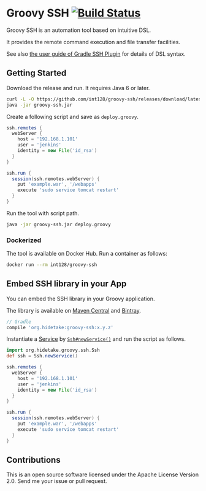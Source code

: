 Groovy SSH [![Build Status](https://travis-ci.org/int128/groovy-ssh.svg?branch=master)](https://travis-ci.org/int128/groovy-ssh)
==========

Groovy SSH is an automation tool based on intuitive DSL.

It provides the remote command execution and file transfer facilities.

See also [the user guide of Gradle SSH Plugin](https://gradle-ssh-plugin.github.io/user-guide.html) for details of DSL syntax.


Getting Started
---------------

Download the release and run. It requires Java 6 or later.

```sh
curl -L -O https://github.com/int128/groovy-ssh/releases/download/latest/groovy-ssh.jar
java -jar groovy-ssh.jar
```

Create a following script and save as `deploy.groovy`.

```groovy
ssh.remotes {
  webServer {
    host = '192.168.1.101'
    user = 'jenkins'
    identity = new File('id_rsa')
  }
}

ssh.run {
  session(ssh.remotes.webServer) {
    put 'example.war', '/webapps'
    execute 'sudo service tomcat restart'
  }
}
```

Run the tool with script path.

```sh
java -jar groovy-ssh.jar deploy.groovy
```

### Dockerized

The tool is available on Docker Hub. Run a container as follows:

```sh
docker run --rm int128/groovy-ssh
```

Embed SSH library in your App
-----------------------------

You can embed the SSH library in your Groovy application.

The library is available on [Maven Central](http://search.maven.org/#search%7Cgav%7C1%7Cg%3A%22org.hidetake%22%20AND%20a%3A%22groovy-ssh%22) and [Bintray](https://bintray.com/int128/maven/groovy-ssh).

```groovy
// Gradle
compile 'org.hidetake:groovy-ssh:x.y.z'
```

Instantiate a [Service](src/main/groovy/org/hidetake/groovy/ssh/core/Service.groovy) by [`Ssh#newService()`](src/main/groovy/org/hidetake/groovy/ssh/Ssh.groovy)
and run the script as follows.

```groovy
import org.hidetake.groovy.ssh.Ssh
def ssh = Ssh.newService()

ssh.remotes {
  webServer {
    host = '192.168.1.101'
    user = 'jenkins'
    identity = new File('id_rsa')
  }
}

ssh.run {
  session(ssh.remotes.webServer) {
    put 'example.war', '/webapps'
    execute 'sudo service tomcat restart'
  }
}
```

Contributions
-------------

This is an open source software licensed under the Apache License Version 2.0.
Send me your issue or pull request.
